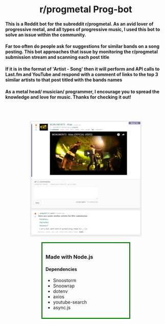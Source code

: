 <h1 align="center">r/progmetal Prog-bot</h1>
<h4 >This is a Reddit bot for the subreddit r/progmetal. As an avid lover of progressive metal, and all types of progressive music, I used this bot to solve an issue within the community. </h4>
<h4 >Far too often do people ask for suggestions for similar bands on a song posting. This bot approaches that issue by monitoring the r/progmetal submission stream and scanning each post title</h4>
<h4 >If it is in the format of 'Artist - Song' then it will perform and API calls to Last.fm and YouTube and respond with a comment of links to the top 3 similar artists to that post titled with the bands names</h4>
<h4 >As a metal head/ musician/ programmer, I encourage you to spread the knowledge and love for music. Thanks for checking it out!</h4>
<br>
<br>
<p align="center">
    <img src="/example1.png" width="350" />
</p>
<div style="margin: auto;
    width: 50%;
    border: 3px solid green;
    padding: 10px;">
    <h3>Made with Node.js</h3>
    <h4>Dependencies</h4>
    <ul>
        <li>
            Snoostorm
        </li>
        <li>
            Snoowrap
        </li>
        <li>
            dotenv
        </li>
        <li>
            axios
        </li>
        <li>
            youtube-search
        </li>
        <li>
            async.js
        </li>
    </ul>
</div>